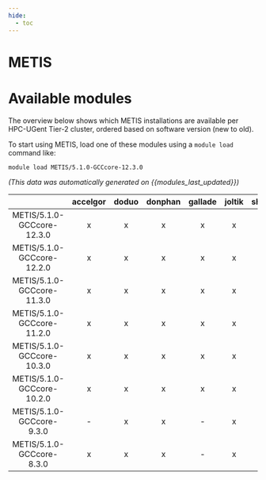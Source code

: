 ```yaml
---
hide:
  - toc
---
```


METIS
=====

# Available modules


The overview below shows which METIS installations are available per HPC-UGent Tier-2 cluster, ordered based on software version (new to old).

To start using METIS, load one of these modules using a `module load` command like:

```shell
module load METIS/5.1.0-GCCcore-12.3.0
```

*(This data was automatically generated on {{modules_last_updated}})*  

| |accelgor|doduo|donphan|gallade|joltik|shinx|skitty|
| :---: | :---: | :---: | :---: | :---: | :---: | :---: | :---: |
|METIS/5.1.0-GCCcore-12.3.0|x|x|x|x|x|x|x|
|METIS/5.1.0-GCCcore-12.2.0|x|x|x|x|x|-|-|
|METIS/5.1.0-GCCcore-11.3.0|x|x|x|x|x|-|-|
|METIS/5.1.0-GCCcore-11.2.0|x|x|x|x|x|-|-|
|METIS/5.1.0-GCCcore-10.3.0|x|x|x|x|x|-|-|
|METIS/5.1.0-GCCcore-10.2.0|x|x|x|x|x|-|-|
|METIS/5.1.0-GCCcore-9.3.0|-|x|x|-|x|-|-|
|METIS/5.1.0-GCCcore-8.3.0|x|x|x|-|x|-|-|
